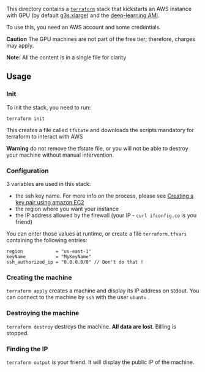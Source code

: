 This directory contains a [`terraform`](https://www.terraform.io/) stack that kickstarts an AWS instance with GPU (by default [g3s.xlarge](https://aws.amazon.com/ec2/instance-types/g3/)) and the [deep-learning AMI](https://aws.amazon.com/marketplace/pp/B07Y43P7X5?qid=1581968912318&sr=0-2&ref_=srh_res_product_title).

To use this, you need an AWS account and some credentials.

**Caution** The GPU machines are not part of the free tier; therefore, charges may apply.

__Note:__ All the content is in a single file for clarity

## Usage

### Init

To init the stack, you need to run:

`terraform init`

This creates a file called `tfstate` and downloads the scripts mandatory for terraform to interact with AWS

**Warning** do not remove the tfstate file, or you will not be able to destroy your machine without manual intervention.

### Configuration

3 variables are used in this stack:

- the ssh key name. For more info on the process, please see [Creating a key pair using amazon EC2](https://docs.aws.amazon.com/AWSEC2/latest/UserGuide/ec2-key-pairs.html#having-ec2-create-your-key-pair)
- the region where you want your instance
- the IP address allowed by the firewall (your IP - `curl ifconfig.co` is you friend)

You can enter those values at runtime, or create a file `terraform.tfvars` containing the following entries:

```text
region            = "us-east-1"
keyName           = "MyKeyName"
ssh_authorized_ip = "0.0.0.0/0" // Don't do that !
```

### Creating the machine

`terraform apply` creates a machine and display its IP address on stdout.
You can connect to the machine by `ssh` with the user `ubuntu` .

### Destroying the machine

`terraform destroy` destroys the machine. **All data are lost**. Billing is stopped.

### Finding the IP

`terraform output` is your friend. It will display the public IP of the machine.